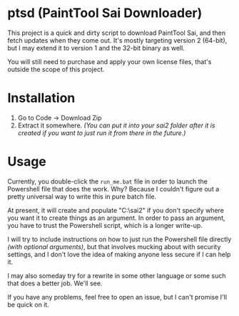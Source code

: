 # ptsd (PaintTool Sai Downloader)

This project is a quick and dirty script to download PaintTool Sai, and then fetch updates when they come out. It's mostly targeting version 2 (64-bit), but I may extend it to version 1 and the 32-bit binary as well.

You will still need to purchase and apply your own license files, that's outside the scope of this project.

# Installation

1. Go to Code -> Download Zip
2. Extract it somewhere. _(You can put it into your sai2 folder after it is created if you want to just run it from there in the future.)_

# Usage

Currently, you double-click the `run_me.bat` file in order to launch the Powershell file that does the work. Why? Because I couldn't figure out a pretty universal way to write this in pure batch file.

At present, it will create and populate "C:\sai2" if you don't specify where you want it to create things as an argument. In order to pass an argument, you have to trust the Powershell script, which is a longer write-up.

I will try to include instructions on how to just run the Powershell file directly _(with optional arguments)_, but that involves mucking about with security settings, and I don't love the idea of making anyone less secure if I can help it.

I may also someday try for a rewrite in some other language or some such that does a better job. We'll see.

If you have any problems, feel free to open an issue, but I can't promise I'll be quick on it.
